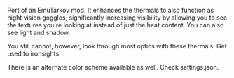 Port of an EmuTarkov mod. It enhances the thermals to also function as night vision goggles, significantly increasing visibility by allowing you to see the textures you're looking at instead of just the heat content. You can also see light and shadow.

You still cannot, however, look through most optics with these thermals. Get used to ironsights.

There is an alternate color scheme available as well. Check settings.json.